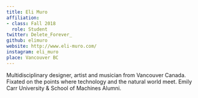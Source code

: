 ```yaml
---
title: Eli Muro
affiliation:
- class: Fall 2018
  role: Student
twitter: Delete_Forever_
github: elimuro
website: http://www.eli-muro.com/
instagram: eli_muro
place: Vancouver BC
---
```

Multidisciplinary designer, artist and musician from Vancouver Canada. Fixated on the points where technology and the natural world meet. Emily Carr University & School of Machines Alumni.
